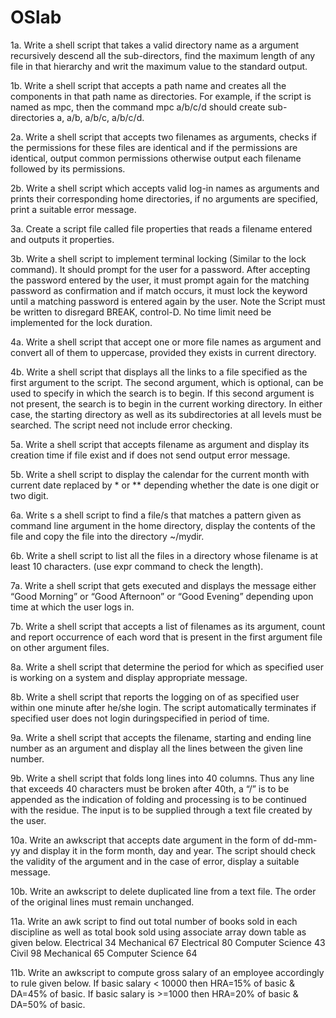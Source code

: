 # OSlab
1a. Write a shell script that takes a valid directory name as a argument recursively descend all
the sub-directors, find the maximum length of any file in that hierarchy and writ the maximum
value to the standard output.

1b. Write a shell script that accepts a path name and creates all the components in that path 
name as directories. For example, if the script is named as mpc, then the command mpc a/b/c/d 
should create sub-directories a, a/b, a/b/c, a/b/c/d.

2a. Write a shell script that accepts two filenames as arguments, checks if the permissions for 
these files are identical and if the permissions are identical, output common permissions 
otherwise output each filename followed by its permissions.

2b. Write a shell script which accepts valid log-in names as arguments and prints their
corresponding home directories, if no arguments are specified, print a suitable error message.

3a. Create a script file called file properties that reads a filename entered and outputs it 
properties.

3b. Write a shell script to implement terminal locking (Similar to the lock command). It should
prompt for the user for a password. After accepting the password entered by the user, it must
prompt again for the matching password as confirmation and if match occurs, it must lock the
keyword until a matching password is entered again by the user. Note the Script must be
written to disregard BREAK, control-D. No time limit need be implemented for the lock
duration.

4a. Write a shell script that accept one or more file names as argument and convert all of them 
to uppercase, provided they exists in current directory.

4b. Write a shell script that displays all the links to a file specified as the first argument to the
script. The second argument, which is optional, can be used to specify in which the search is to
begin. If this second argument is not present, the search is to begin in the current working
directory. In either case, the starting directory as well as its subdirectories at all levels must be
searched. The script need not include error checking.

5a. Write a shell script that accepts filename as argument and display its creation time if file 
exist and if does not send output error message.

5b. Write a shell script to display the calendar for the current month with current date replaced
by * or ** depending whether the date is one digit or two digit.

6a. Write s a shell script to find a file/s that matches a pattern given as command line argument
in the home directory, display the contents of the file and copy the file into the directory
~/mydir.

6b. Write a shell script to list all the files in a directory whose filename is at least 10 characters.
(use expr command to check the length).

7a. Write a shell script that gets executed and displays the message either “Good Morning” or 
“Good Afternoon” or “Good Evening” depending upon time at which the user logs in.

7b. Write a shell script that accepts a list of filenames as its argument, count and report
occurrence of each word that is present in the first argument file on other argument files.

8a. Write a shell script that determine the period for which as specified user is working on a
system and display appropriate message.

8b. Write a shell script that reports the logging on of as specified user within one minute after
he/she login. The script automatically terminates if specified user does not login duringspecified in period of time.

9a. Write a shell script that accepts the filename, starting and ending line number as an
argument and display all the lines between the given line number.

9b. Write a shell script that folds long lines into 40 columns. Thus any line that exceeds 40
characters must be broken after 40th, a “/” is to be appended as the indication of folding and
processing is to be continued with the residue. The input is to be supplied through a text file
created by the user.

10a. Write an awkscript that accepts date argument in the form of dd-mm-yy and display it in
the form month, day and year. The script should check the validity of the argument and in the
case of error, display a suitable message.

10b. Write an awkscript to delete duplicated line from a text file. The order of the original lines
must remain unchanged.

11a. Write an awk script to find out total number of books sold in each discipline as well as total
book sold using associate array down table as given below.
Electrical 34
Mechanical 67
Electrical 80
Computer Science 43
Civil 98
Mechanical 65
Computer Science 64

11b. Write an awkscript to compute gross salary of an employee accordingly to rule given
below.
If basic salary < 10000 then HRA=15% of basic & DA=45% of basic.
If basic salary is >=1000 then HRA=20% of basic & DA=50% of basic.
